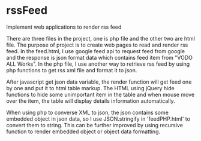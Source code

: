 rssFeed
=======

Implement web applications to render rss feed

There are three files in the project, one is php file and the other two are html file. The purpose of project is to create web pages to read and render rss feed. 
In the feed.html, I use google feed api to request feed from google and the response is json format data which contains feed item from "VODO ALL Works". In the php file, I use another way to retrieve rss feed by using php functions to get rss xml file and format it to json. 

After javascript get json data variable, the render function will get feed one by one and put it to html table markup. The HTML using jQuery hide functions to hide some unimportant item in the table and when mouse move over the item, the table will display details information automatically. 

When using php to converse XML to json, the json contains some embedded object in json data, so I use JSON.stringify in 'feedPHP.html' to convert them to string. This can be further improved by using recursive function to render embedded object or object data formatting.